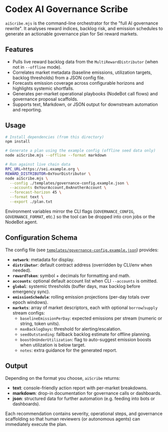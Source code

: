 # Codex AI Governance Scribe

`aiScribe.mjs` is the command-line orchestrator for the "full AI governance rewrite". It analyses reward indices, backlog risk,
and emission schedules to generate an actionable governance plan for Sei reward markets.

## Features

- Pulls live reward backlog data from the `MultiRewardDistributor` (when not in `--offline` mode).
- Correlates market metadata (baseline emissions, utilization targets, backlog thresholds) from a JSON config file.
- Forecasts emission coverage across configurable horizons and highlights systemic shortfalls.
- Generates per-market operational playbooks (NodeBot call flows) and governance proposal scaffolds.
- Supports text, Markdown, or JSON output for downstream automation and reporting.

## Usage

```bash
# Install dependencies (from this directory)
npm install

# Generate a plan using the example config (offline seed data only)
node aiScribe.mjs --offline --format markdown

# Run against live chain data
RPC_URL=https://sei.example.org \
REWARD_DISTRIBUTOR=0xYourDistributor \
node aiScribe.mjs \
  --config ./templates/governance-config.example.json \
  --accounts 0xYourAccount,0xAnotherAccount \
  --forecast-horizon 45 \
  --format text \
  --export ./plan.txt
```

Environment variables mirror the CLI flags (`GOVERNANCE_CONFIG`, `GOVERNANCE_FORMAT`, etc.) so the tool can be dropped into
cron jobs or the NodeBot agent.

## Configuration Schema

The config file (see [`templates/governance-config.example.json`](./templates/governance-config.example.json)) provides:

- **`network`**: metadata for display.
- **`distributor`**: default contract address (overridden by CLI/env when needed).
- **`rewardToken`**: symbol + decimals for formatting and math.
- **`accounts`**: optional default account list when CLI `--accounts` is omitted.
- **`global`**: systemic thresholds (buffer days, max backlog before emergency sync).
- **`emissionSchedule`**: rolling emission projections (per-day totals over epoch windows).
- **`markets`**: array of market descriptors, each with optional `borrow`/`supply` stream configs:
  - `baselineEmissionPerDay`: expected emissions per stream (numeric or string, token units).
  - `maxBacklogDays`: threshold for alerting/escalation.
  - `seedOutstanding`: fallback backlog estimate for offline planning.
  - `boostOnUnderUtilization`: flag to auto-suggest emission boosts when utilization is below target.
  - `notes`: extra guidance for the generated report.

## Output

Depending on the format you choose, `aiScribe` returns:

- **text**: console-friendly action report with per-market breakdowns.
- **markdown**: drop-in documentation for governance calls or dashboards.
- **json**: structured data for further automation (e.g. feeding into bots or dashboards).

Each recommendation contains severity, operational steps, and governance scaffolding so that human reviewers (or autonomous
agents) can immediately execute the plan.

